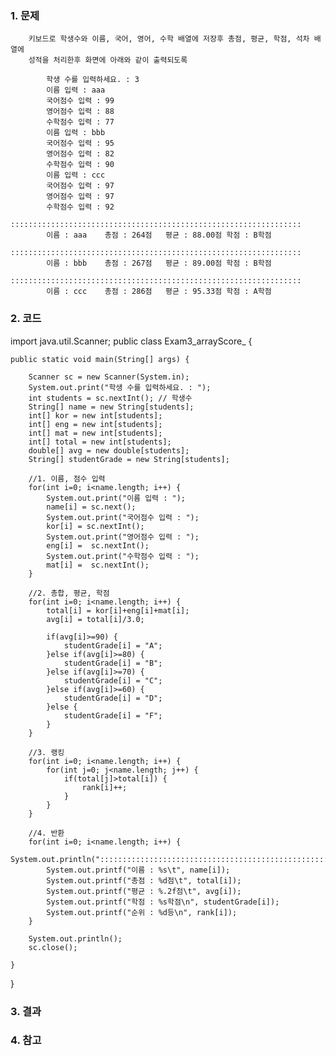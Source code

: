 ### 1. 문제

        키보드로 학생수와 이름, 국어, 영어, 수학 배열에 저장후 총점, 평균, 학점, 석차 배열에
        성적을 처리한후 화면에 아래와 같이 출력되도록 

            학생 수를 입력하세요. : 3
            이름 입력 : aaa
            국어점수 입력 : 99
            영어점수 입력 : 88
            수학점수 입력 : 77
            이름 입력 : bbb
            국어점수 입력 : 95
            영어점수 입력 : 82
            수학점수 입력 : 90
            이름 입력 : ccc
            국어점수 입력 : 97
            영어점수 입력 : 97
            수학점수 입력 : 92
            :::::::::::::::::::::::::::::::::::::::::::::::::::::::::::::::::
            이름 : aaa	총점 : 264점	평균 : 88.00점	학점 : B학점
            :::::::::::::::::::::::::::::::::::::::::::::::::::::::::::::::::
            이름 : bbb	총점 : 267점	평균 : 89.00점	학점 : B학점
            :::::::::::::::::::::::::::::::::::::::::::::::::::::::::::::::::
            이름 : ccc	총점 : 286점	평균 : 95.33점	학점 : A학점

### 2. 코드

import java.util.Scanner;
public class Exam3_arrayScore_ {

	public static void main(String[] args) {

		Scanner sc = new Scanner(System.in);
		System.out.print("학생 수를 입력하세요. : ");
		int students = sc.nextInt(); // 학생수
		String[] name = new String[students];
		int[] kor = new int[students];
		int[] eng = new int[students];
		int[] mat = new int[students];
		int[] total = new int[students];
		double[] avg = new double[students];
		String[] studentGrade = new String[students];
		
		//1. 이름, 점수 입력
		for(int i=0; i<name.length; i++) {
			System.out.print("이름 입력 : ");
			name[i] = sc.next();
			System.out.print("국어점수 입력 : ");
			kor[i] = sc.nextInt();
			System.out.print("영어점수 입력 : ");
			eng[i] =  sc.nextInt();
			System.out.print("수학점수 입력 : ");
			mat[i] =  sc.nextInt();
		}
		
		//2. 총합, 평균, 학점
		for(int i=0; i<name.length; i++) {
			total[i] = kor[i]+eng[i]+mat[i];
			avg[i] = total[i]/3.0;

		  	if(avg[i]>=90) {
		  		studentGrade[i] = "A";
            }else if(avg[i]>=80) {
            	studentGrade[i] = "B";
            }else if(avg[i]>=70) {
            	studentGrade[i] = "C";
            }else if(avg[i]>=60) {
            	studentGrade[i] = "D";
            }else {
            	studentGrade[i] = "F";
            }		
		}
		
		//3. 랭킹
        for(int i=0; i<name.length; i++) {
        	for(int j=0; j<name.length; j++) {
        		if(total[j]>total[i]) {
        			rank[i]++;
        		}
        	}
        }
		
		//4. 반환
		for(int i=0; i<name.length; i++) {
			System.out.println(":::::::::::::::::::::::::::::::::::::::::::::::::::::::::::::::::");
			System.out.printf("이름 : %s\t", name[i]);
			System.out.printf("총점 : %d점\t", total[i]);
			System.out.printf("평균 : %.2f점\t", avg[i]);
			System.out.printf("학점 : %s학점\n", studentGrade[i]);
            System.out.printf("순위 : %d등\n", rank[i]);
		}
			
		System.out.println();
		sc.close();
	
	}
}	

### 3. 결과

### 4. 참고